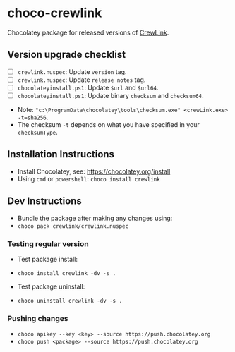 # choco-crewlink

Chocolatey package for released versions of [CrewLink](https://github.com/ottomated/CrewLink).

## Version upgrade checklist

- [ ] `crewlink.nuspec`: Update `version` tag.
- [ ] `crewlink.nuspec`: Update `release notes` tag.
- [ ] `chocolateyinstall.ps1`: Update `$url` and `$url64`.
- [ ] `chocolateyinstall.ps1`: Update binary `checksum` and `checksum64`.
- Note: `"c:\ProgramData\chocolatey\tools\checksum.exe" <crewLink.exe> -t=sha256`.
- The checksum `-t` depends on what you have specified in your `checksumType`.

## Installation Instructions

- Install Chocolatey, see: <https://chocolatey.org/install>
- Using `cmd` or `powershell`: `choco install crewlink`

## Dev Instructions

- Bundle the package after making any changes using:
- `choco pack crewlink/crewlink.nuspec`

### Testing regular version

- Test package install:
- `choco install crewlink -dv -s .`

- Test package uninstall:
- `choco uninstall crewlink -dv -s .`

### Pushing changes

- `choco apikey --key <key> --source https://push.chocolatey.org`
- `choco push <package> --source https://push.chocolatey.org`
